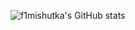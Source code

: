 ![f1mishutka's GitHub stats](https://github-readme-stats.vercel.app/api?username=f1mishutka&show_icons=true&rank_icon=percentile)
